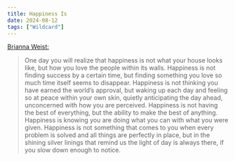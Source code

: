 ```yaml
---
title: Happiness Is
date: 2024-08-12
tags: ["Wildcard"]
---
```


[Brianna Weist:](https://www.briannawiest.com/)

> One day you will realize that happiness is not what your house looks like, but how you love the people within its walls. Happiness is not finding success by a certain time, but finding something you love so much time itself seems to disappear. Happiness is not thinking you have earned the world’s approval, but waking up each day and feeling so at peace within your own skin, quietly anticipating the day ahead, unconcerned with how you are perceived. Happiness is not having the best of everything, but the ability to make the best of anything. Happiness is knowing you are doing what you can with what you were given. Happiness is not something that comes to you when every problem is solved and all things are perfectly in place, but in the shining silver linings that remind us the light of day is always there, if you slow down enough to notice.
